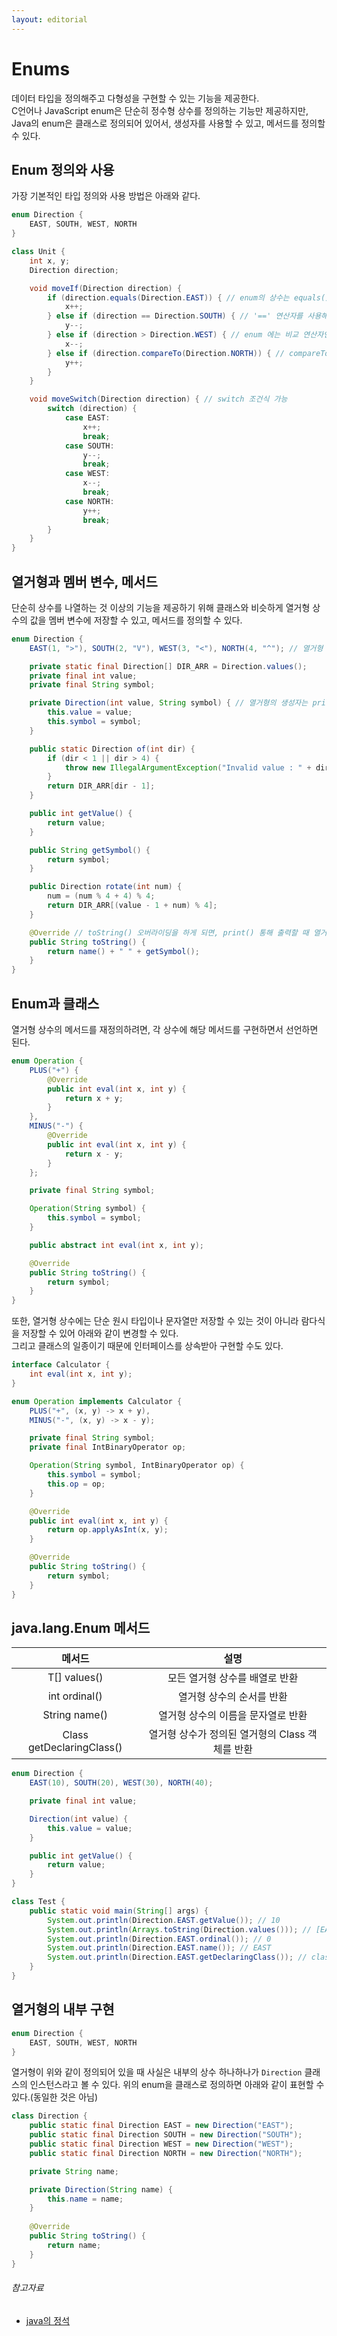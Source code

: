```yaml
---
layout: editorial
---
```


# Enums

데이터 타입을 정의해주고 다형성을 구현할 수 있는 기능을 제공한다.  
C언어나 JavaScript enum은 단순히 정수형 상수를 정의하는 기능만 제공하지만, Java의 enum은 클래스로 정의되어 있어서, 생성자를 사용할 수 있고, 메서드를 정의할 수 있다.

## Enum 정의와 사용

가장 기본적인 타입 정의와 사용 방법은 아래와 같다.

```java
enum Direction {
    EAST, SOUTH, WEST, NORTH
}

class Unit {
    int x, y;
    Direction direction;

    void moveIf(Direction direction) {
        if (direction.equals(Direction.EAST)) { // enum의 상수는 equals()로 비교 가능
            x++;
        } else if (direction == Direction.SOUTH) { // '==' 연산자를 사용해 equals() 보다 빠른 성능을 기대할 수 있다.
            y--;
        } else if (direction > Direction.WEST) { // enum 에는 비교 연산자인 '<', '>' 사용 불가 
            x--;
        } else if (direction.compareTo(Direction.NORTH)) { // compareTo() 사용 가능
            y++;
        }
    }

    void moveSwitch(Direction direction) { // switch 조건식 가능
        switch (direction) {
            case EAST:
                x++;
                break;
            case SOUTH:
                y--;
                break;
            case WEST:
                x--;
                break;
            case NORTH:
                y++;
                break;
        }
    }
}
```

## 열거형과 멤버 변수, 메서드

단순히 상수를 나열하는 것 이상의 기능을 제공하기 위해 클래스와 비슷하게 열거형 상수의 값을 멤버 변수에 저장할 수 있고, 메서드를 정의할 수 있다.

```java
enum Direction {
    EAST(1, ">"), SOUTH(2, "V"), WEST(3, "<"), NORTH(4, "^"); // 열거형 상수를 선언과 동시에 생성자 호출

    private static final Direction[] DIR_ARR = Direction.values();
    private final int value;
    private final String symbol;

    private Direction(int value, String symbol) { // 열거형의 생성자는 private으로 생략 가능
        this.value = value;
        this.symbol = symbol;
    }

    public static Direction of(int dir) {
        if (dir < 1 || dir > 4) {
            throw new IllegalArgumentException("Invalid value : " + dir);
        }
        return DIR_ARR[dir - 1];
    }

    public int getValue() {
        return value;
    }

    public String getSymbol() {
        return symbol;
    }

    public Direction rotate(int num) {
        num = (num % 4 + 4) % 4;
        return DIR_ARR[(value - 1 + num) % 4];
    }

    @Override // toString() 오버라이딩을 하게 되면, print() 통해 출력할 때 열거형 상수의 이름이 아닌 오버라이딩한 메서드의 반환값이 출력
    public String toString() {
        return name() + " " + getSymbol();
    }
}
```

## Enum과 클래스

열거형 상수의 메서드를 재정의하려면, 각 상수에 해당 메서드를 구현하면서 선언하면 된다.

```java
enum Operation {
    PLUS("+") {
        @Override
        public int eval(int x, int y) {
            return x + y;
        }
    },
    MINUS("-") {
        @Override
        public int eval(int x, int y) {
            return x - y;
        }
    };

    private final String symbol;

    Operation(String symbol) {
        this.symbol = symbol;
    }

    public abstract int eval(int x, int y);

    @Override
    public String toString() {
        return symbol;
    }
}
```

또한, 열거형 상수에는 단순 원시 타입이나 문자열만 저장할 수 있는 것이 아니라 람다식을 저장할 수 있어 아래와 같이 변경할 수 있다.  
그리고 클래스의 일종이기 때문에 인터페이스를 상속받아 구현할 수도 있다.

```java
interface Calculator {
    int eval(int x, int y);
}

enum Operation implements Calculator {
    PLUS("+", (x, y) -> x + y),
    MINUS("-", (x, y) -> x - y);

    private final String symbol;
    private final IntBinaryOperator op;

    Operation(String symbol, IntBinaryOperator op) {
        this.symbol = symbol;
        this.op = op;
    }

    @Override
    public int eval(int x, int y) {
        return op.applyAsInt(x, y);
    }

    @Override
    public String toString() {
        return symbol;
    }
}
```

## java.lang.Enum 메서드

|             메서드              |              설명               |
|:----------------------------:|:-----------------------------:|
|         T[] values()         |       모든 열거형 상수를 배열로 반환       |
|        int ordinal()         |        열거형 상수의 순서를 반환         |
|        String name()         |      열거형 상수의 이름을 문자열로 반환      |
| Class<E> getDeclaringClass() | 열거형 상수가 정의된 열거형의 Class 객체를 반환 |

```java
enum Direction {
    EAST(10), SOUTH(20), WEST(30), NORTH(40);

    private final int value;

    Direction(int value) {
        this.value = value;
    }

    public int getValue() {
        return value;
    }
}

class Test {
    public static void main(String[] args) {
        System.out.println(Direction.EAST.getValue()); // 10
        System.out.println(Arrays.toString(Direction.values())); // [EAST, SOUTH, WEST, NORTH]
        System.out.println(Direction.EAST.ordinal()); // 0
        System.out.println(Direction.EAST.name()); // EAST
        System.out.println(Direction.EAST.getDeclaringClass()); // class Direction
    }
}
```

## 열거형의 내부 구현

```java
enum Direction {
    EAST, SOUTH, WEST, NORTH
}
```

열거형이 위와 같이 정의되어 있을 때 사실은 내부의 상수 하나하나가 `Direction` 클래스의 인스턴스라고 볼 수 있다.
위의 enum을 클래스로 정의하면 아래와 같이 표현할 수 있다.(동일한 것은 아님)

```java
class Direction {
    public static final Direction EAST = new Direction("EAST");
    public static final Direction SOUTH = new Direction("SOUTH");
    public static final Direction WEST = new Direction("WEST");
    public static final Direction NORTH = new Direction("NORTH");

    private String name;

    private Direction(String name) {
        this.name = name;
    }
    
    @Override
    public String toString() {
        return name;
    }
}
```

###### 참고자료

- [java의 정석](https://www.nl.go.kr/seoji/contents/S80100000000.do?schM=intgr_detail_view_isbn&page=1&pageUnit=10&schType=simple&schStr=Java의+정석&isbn=9788994492032&cipId=200741285%2C)